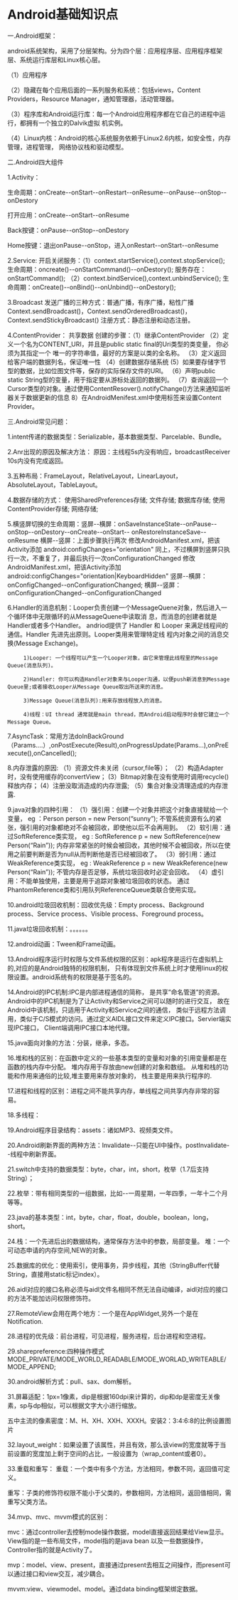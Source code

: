 # Android基础知识点

一.Android框架：

android系统架构，采用了分层架构。分为四个层：应用程序层、应用程序框架层、系统运行库层和Linux核心层。

（1）应用程序

（2）隐藏在每个应用后面的一系列服务和系统：包括views，Content Providers，Resource Manager，通知管理器，活动管理器。

（3）程序库和Android运行库：每一个Android应用程序都在它自己的进程中运行，都拥有一个独立的Dalvik虚拟 机实例。

（4）Linux内核：Android的核心系统服务依赖于Linux2.6内核，如安全性，内存管理，进程管理， 网络协议栈和驱动模型。

二.Android四大组件

1.Activity：

生命周期：onCreate--onStart--onRestart--onResume--onPause--onStop--onDestory

打开应用：onCreate--onStart--onResume

Back按键：onPause--onStop--onDestory

Home按键：退出onPause--onStop，进入onRestart--onStart--onResume

2.Service:
开启关闭服务：（1）context.startService(),context.stopService();
                 生命周期：oncreate()--onStartCommand()--onDestory();
                 服务存在：onStartCommand();
             （2）context.bindService(),context.unbindService();
                 生命周期：onCreate()--onBind()--onUnbind()--onDestory();

3.Broadcast
  发送广播的三种方式：普通广播，有序广播，粘性广播
  Context.sendBroadcast()，Context.sendOrderedBroadcast()，Context.sendStickyBroadcast()
  注册方式：静态注册和动态注册。
  
4.ContentProvider：
共享数据
创建的步骤：（1）继承ContentProvider
           （2）定义一个名为CONTENT\_URI，并且是public static final的Uri类型的类变量， 你必须为其指定一个
                 唯一的字符串值，最好的方案是以类的全名称。
           （3）定义返回给客户端的数据列名，保证唯一性
           （4）创建数据存储系统
            (5）如果要存储字节型的数据，比如位图文件等，保存的实际保存文件的URI。
           （6）声明public static String型的变量，用于指定要从游标处返回的数据列。
           （7）查询返回一个Cursor类型的对象。通过使用ContentResover().notifyChange()方法来通知监听器关于数据更新的信息
            8）在AndroidMenifest.xml中使用<provider>标签来设置Content Provider。

三.Android常见问题：

1.intent传递的数据类型：Serializable，基本数据类型、Parcelable、Bundle。

2.Anr出现的原因及解决方法：
原因：主线程5s内没有响应，broadcastReceiver 10s内没有完成返回。

3.五种布局：FrameLayout，RelativeLayout，LinearLayout，AbsoluteLayout，TableLayout。

4.数据存储的方式：
  使用SharedPreferences存储;
  文件存储;
  数据库存储;
  使用ContentProvider存储;
  网络存储;

5.横竖屏切换的生命周期：竖屏--横屏：onSaveInstanceState--onPause--onStop--onDestory--onCreate--onStart--
                                 onRestoreInstanceSave--onResume
                      横屏--竖屏：上面步骤执行两次
修改AndroidManifest.xml，把该Activity添加 android:configChanges="orientation"
同上，不过横屏到竖屏只执行一次，不重复了，并最后执行一次onConfigurationChanged
修改AndroidManifest.xml，把该Activity添加 android:configChanges="orientation\|KeyboardHidden"
竖屏--横屏：onConfigChanged--onConfigurationChanged;
横屏--竖屏：onConfigurationChanged--onConfigurationChanged

6.Handler的消息机制：Looper负责创建一个MessageQuene对象，然后进入一个循环体中无限循环的从MessageQuene中读取消
                   息，而消息的创建者就是Handler或者多个Handler。
                  andriod提供了 Handler 和 Looper 来满足线程间的通信。Handler 先进先出原则。Looper类用来管理特定线
                   程内对象之间的消息交换(Message Exchange)。

         1)Looper: 一个线程可以产生一个Looper对象，由它来管理此线程里的Message Queue(消息队列)。

         2)Handler: 你可以构造Handler对象来与Looper沟通，以便push新消息到Message Queue里;或者接收Looper从Message Queue取出所送来的消息。

         3)Message Queue(消息队列):用来存放线程放入的消息。

         4)线程：UI thread 通常就是main thread，而Android启动程序时会替它建立一个Message Queue。

7.AsyncTask：常用方法doInBackGround（Params....）,onPostExecute(Result),onProgressUpdate(Params...),onPreExecute(),onCancelled();
                      

8.内存泄露的原因: 
 （1）资源文件未关闭（cursor,file等）；
 （2）构造Adapter时，没有使用缓存的convertView；
  (3）Bitmap对象在没有使用时调用recycle()释放内存；
  (4）注册没取消造成的内存泄露;
 （5）集合对象没清理造成的内存泄露.

9.java对象的四种引用：
  （1）强引用：创建一个对象并把这个对象直接赋给一个变量，
      eg ：Person person = new Person(“sunny”); 不管系统资源有么的紧张，强引用的对象都绝对不会被回收，即使他以后不会再用到。
  （2）软引用：通过SoftReference类实现，
       eg : SoftReference<Person> p = new SoftReference<Person>(new Person(“Rain”));
       内存非常紧张的时候会被回收，其他时候不会被回收，所以在使用之前要判断是否为null从而判断他是否已经被回收了。
  （3）弱引用：通过WeakReference类实现，
      eg : WeakReference<Person> p = new WeakReference<Person>(new Person(“Rain”));
      不管内存是否足够，系统垃圾回收时必定会回收。
  （4）虚引用：不能单独使用，主要是用于追踪对象被垃圾回收的状态。
      通过PhantomReference类和引用队列ReferenceQueue类联合使用实现。

10.android垃圾回收机制：回收优先级：Empty process、Background process、Service process、Visible process、Foreground process。

11.java垃圾回收机制：。。。。。。

12.android动画：Tween和Frame动画。

13.Android程序运行时权限与文件系统权限的区别：apk程序是运行在虚拟机上的,对应的是Android独特的权限机制，
                     只有体现到文件系统上时才使用linux的权限设置。android系统有的权限是基于签名的。

14.Android的IPC机制:IPC是内部进程通信的简称， 是共享”命名管道”的资源。Android中的IPC机制是为了让Activity和Service之间可以随时的进行交互，
                   故在Android中该机制，只适用于Activity和Service之间的通信，
                   类似于远程方法调用，类似于C/S模式的访问。通过定义AIDL接口文件来定义IPC接口。Servier端实现IPC接口，
                   Client端调用IPC接口本地代理。
                          
15.java面向对象的方法：分装，继承，多态。

16.堆和栈的区别：在函数中定义的一些基本类型的变量和对象的引用变量都是在函数的栈内存中分配。
               堆内存用于存放由new创建的对象和数组。
               从堆和栈的功能和作用来通俗的比较,堆主要用来存放对象的，
               栈主要是用来执行程序的.

17.进程和线程的区别：进程之间不能共享内存，单线程之间共享内存非常的容易。

18.多线程：

19.Android程序目录结构：assets：诸如MP3、视频类文件。

20.Android刷新界面的两种方法：Invalidate--只能在UI中操作。postInvalidate--线程中刷新界面。

21.switch中支持的数据类型：byte，char，int，short，枚举（1.7后支持String）；

22.枚举：带有相同类型的一组数据，比如--一周星期，一年四季，一年十二个月等等。

23.java的基本类型：int，byte，char，float，double，boolean，long，short。

24.栈：一个先进后出的数据结构，通常保存方法中的参数，局部变量。
   堆：一个可动态申请的内存空间,NEW的对象。

25.数据库的优化：使用索引，使用事务，异步线程，其他（StringBuffer代替String，直接用static标记index）。

26.aidl对应的接口名称必须与aidl文件名相同不然无法自动编译，aidl对应的接口的方法不能加访问权限修饰符。

27.RemoteView会用在两个地方：一个是在AppWidget,另外一个是在Notification.

28.进程的优先级：前台进程，可见进程，服务进程，后台进程和空进程。

29.sharepreference:四种操作模式MODE_PRIVATE/MODE_WORLD_READABLE/MODE_WORLAD_WRITEABLE/MODE_APPEND;

30.android解析方式：pull、sax、dom解析。

31.屏幕适配：1px=1像素，dip是根据160dpi来计算的，dip和dp是密度无关像素，sp与dp相似，可以根据文字大小进行缩放。

   五中主流的像素密度：M、H、XH、XXH、XXXH。安装2：3:4:6:8的比例设置图片

32.layout_weight：如果设置了该属性，并且有效，那么该view的宽度就等于当前设置的宽度加上剩于空间的占比，一般设置为（wrap_content或者0）。

33.重载和重写：
   重载：一个类中有多个方法，方法相同，参数不同，返回值可定义。

   重写：子类的修饰符权限不能小于父类的，参数相同，方法相同，返回值相同，需重写父类方法。

34.mvp、mvc、mvvm模式的区别：

mvc：通过controller去控制mode操作数据，model直接返回结果给View显示。View指的是一些布局文件，model指的是java bean
以及一些数据操作，Controller指的就是Activity了。

mvp：model、view、present，直接通过present去相互之间操作，而present可以通过接口和view交互，减少耦合。

mvvm:view、viewmodel、model。通过data binding框架绑定数据。



